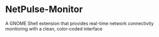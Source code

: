 # NetPulse-Monitor
A GNOME Shell extension that provides real-time network connectivity monitoring with a clean, color-coded interface
